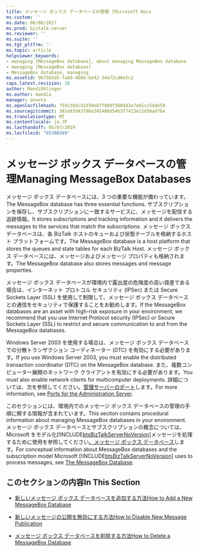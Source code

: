 ```yaml
---
title: メッセージ ボックス データベースの管理 |Microsoft Docs
ms.custom: ''
ms.date: 06/08/2017
ms.prod: biztalk-server
ms.reviewer: ''
ms.suite: ''
ms.tgt_pltfrm: ''
ms.topic: article
helpviewer_keywords:
- managing [MessageBox database], about managing MessageBox database
- managing [MessageBox database]
- MessageBox database, managing
ms.assetid: 9675b5d5-7a69-468d-be42-34a72cd6e5c2
caps.latest.revision: 18
author: MandiOhlinger
ms.author: mandia
manager: anneta
ms.openlocfilehash: 75dc3bdcd2d30eb7f8b0f5604d3e7e61cc54de59
ms.sourcegitcommit: 381e83d43796a345488d54b3f7413e11d56ad7be
ms.translationtype: MT
ms.contentlocale: ja-JP
ms.lasthandoff: 05/07/2019
ms.locfileid: "65380349"
---
```

# <a name="managing-messagebox-databases"></a><span data-ttu-id="ec7cb-102">メッセージ ボックス データベースの管理</span><span class="sxs-lookup"><span data-stu-id="ec7cb-102">Managing MessageBox Databases</span></span>
<span data-ttu-id="ec7cb-103">メッセージ ボックス データベースには、3 つの重要な機能が備わっています。</span><span class="sxs-lookup"><span data-stu-id="ec7cb-103">The MessageBox database has three essential functions.</span></span> <span data-ttu-id="ec7cb-104">サブスクリプションを保存し、サブスクリプションに一致するサービスに、メッセージを配信する追跡情報。</span><span class="sxs-lookup"><span data-stu-id="ec7cb-104">It stores subscriptions and tracking information and it delivers the messages to the services that match the subscriptions.</span></span> <span data-ttu-id="ec7cb-105">メッセージ ボックス データベースは、各 BizTalk ホストのキューおよび状態テーブルを格納するホスト プラットフォームです。</span><span class="sxs-lookup"><span data-stu-id="ec7cb-105">The MessageBox database is a host platform that stores the queues and state tables for each BizTalk Host.</span></span> <span data-ttu-id="ec7cb-106">メッセージ ボックス データベースには、メッセージおよびメッセージ プロパティも格納されます。</span><span class="sxs-lookup"><span data-stu-id="ec7cb-106">The MessageBox database also stores messages and message properties.</span></span>  
  
 <span data-ttu-id="ec7cb-107">メッセージ ボックス データベースが環境内で露出度の危険度の高い資産である場合は、インターネット プロトコル セキュリティ (IPSec) または Secure Sockets Layer (SSL) を使用して制限して、メッセージ ボックス データベースとの通信をセキュリティで保護することをお勧めします。</span><span class="sxs-lookup"><span data-stu-id="ec7cb-107">If the MessageBox databases are an asset with high-risk exposure in your environment, we recommend that you use Internet Protocol security (IPSec) or Secure Sockets Layer (SSL) to restrict and secure communication to and from the MessageBox databases.</span></span>  
  
 <span data-ttu-id="ec7cb-108">Windows Server 2003 を使用する場合は、メッセージ ボックス データベースでの分散トランザクション コーディネーター (DTC) を有効にする必要があります。</span><span class="sxs-lookup"><span data-stu-id="ec7cb-108">If you use Windows Server 2003, you must enable the distributed transaction coordinator (DTC) on the MessageBox database.</span></span> <span data-ttu-id="ec7cb-109">また、複数コンピューター展開のネットワーク クライアントを有効にする必要があります。</span><span class="sxs-lookup"><span data-stu-id="ec7cb-109">You must also enable network clients for multicomputer deployments.</span></span> <span data-ttu-id="ec7cb-110">詳細については、次を参照してください。[管理サーバーのポート](../core/ports-for-the-administration-server.md)します。</span><span class="sxs-lookup"><span data-stu-id="ec7cb-110">For more information, see [Ports for the Administration Server](../core/ports-for-the-administration-server.md).</span></span>  
  
 <span data-ttu-id="ec7cb-111">このセクションには、環境内でのメッセージ ボックス データベースの管理の手順に関する情報が含まれています。</span><span class="sxs-lookup"><span data-stu-id="ec7cb-111">This section contains procedural information about managing MessageBox databases in your environment.</span></span> <span data-ttu-id="ec7cb-112">メッセージ ボックス データベースとサブスクリプションの概念については、Microsoft をモデル化[!INCLUDE[btsBizTalkServerNoVersion](../includes/btsbiztalkservernoversion-md.md)]メッセージを処理するために使用を参照してください[、メッセージ ボックス データベース](../core/the-messagebox-database.md)します。</span><span class="sxs-lookup"><span data-stu-id="ec7cb-112">For conceptual information about MessageBox databases and the subscription model Microsoft [!INCLUDE[btsBizTalkServerNoVersion](../includes/btsbiztalkservernoversion-md.md)] uses to process messages, see [The MessageBox Database](../core/the-messagebox-database.md).</span></span>  
  
## <a name="in-this-section"></a><span data-ttu-id="ec7cb-113">このセクションの内容</span><span class="sxs-lookup"><span data-stu-id="ec7cb-113">In This Section</span></span>  
  
-   [<span data-ttu-id="ec7cb-114">新しいメッセージ ボックス データベースを追加する方法</span><span class="sxs-lookup"><span data-stu-id="ec7cb-114">How to Add a New MessageBox Database</span></span>](../core/how-to-add-a-new-messagebox-database.md)  
  
-   [<span data-ttu-id="ec7cb-115">新しいメッセージの公開を無効にする方法</span><span class="sxs-lookup"><span data-stu-id="ec7cb-115">How to Disable New Message Publication</span></span>](../core/how-to-disable-new-message-publication.md)  
  
-   [<span data-ttu-id="ec7cb-116">メッセージ ボックス データベースを削除する方法</span><span class="sxs-lookup"><span data-stu-id="ec7cb-116">How to Delete a MessageBox Database</span></span>](../core/how-to-delete-a-messagebox-database.md)